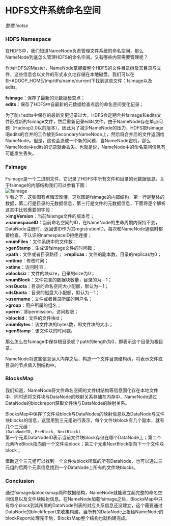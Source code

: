 # HDFS文件系统命名空间
_整理:leotse_

### HDFS Namespace
在HDFS中，我们知道NameNode负责管理文件系统的命名空间，那么NameNode到底怎么管理HDFS的命名空间，又有哪些内容需要管理呢？

作为HDFS的Master，NameNode掌握着整个HDFS的文件目录树及其目录与文件，这些信息会以文件的形式永久地存储在本地磁盘。我们可以在$HADOOP_HOME/tmp/dfs/name/current下找到这些文件：fsimage以及edits。

**fsimage**：保存了最新的元数据检查点；  
**edits**：保存了HDFS中自最新的元数据检查点后的命名空间变化记录；

为了防止edits中保存的最新变更记录过大，HDFS会定期合并fsimage和edits文件形成新的fsimage文件，然后重新记录edits文件。由于NameNode存在单点问题（Hadoop2.0以前版本），因此为了减少NameNode的压力，HDFS把fsimage喝edits的合并的工作放到SecondaryNameNode上，然后将合并后的文件返回给NameNode。但是，这也会造成一个新的问题，当NameNode宕机，那么NameNode中edits的记录就会丢失。也就是说，NameNode中的命名空间信息有可能发生丢失。

### FsImage
Fsimage是一个二进制文件，它记录了HDFS中所有文件和目录的元数据信息。关于fsimage的内部结构我们可以参看下图：  
![fsimage](https://github.com/leotse90/SparkNotes/blob/master/images/fsimage.jpg)  
乍看之下，这张图有点晦涩难懂，这张图是fsimage的内部结构，第一行是整体的数据，第二行是目录的元数据信息，第三行是文件的元数据信息，下面将逐个解析这其中比较重要的字段：  
**>imgVersion**：当前fsiamge文件的版本号；  
**>namespaceID**：当前命名空间的ID，在NameNode的生命周期内保持不变，DataNode注册时，返回该ID作为其registrationID，每次和NameNode通信时都要检查，不认识的namespaceID拒绝连接；  
**>numFiles**：文件系统中的文件数；  
**>genStamp**：生成该fsimage文件的时间戳；  
**>path**：文件或者目录路径； 
**>replicas**：文件的副本数，目录的replicas为0；  
**>mtime**：修改时间；  
**>atime**：访问时间；  
**>blocksiz**：文件的块size，目录的size为0；  
**>numBlock**：文件包含的数据块数量，目录的为－1；  
**>nsQuota**：目录的命名空间大小配额，默认为－1；  
**>dsQuota**：目录的磁盘大小配额，默认为－1；  
**>username**：文件或者目录所属的用户名；  
**>group**：用户所属的组名；  
**>perm**：即permission，访问权限；  
**>blockid**：文件的文件块id；  
**>numBytes**：该文件块的bytes数，即文件块的大小；  
**>genStamp**：该文件块的时间戳。

那么怎么在fsimage中保存根目录呢？path的length为0，即表示这个目录为根目录。

NameNode将这些信息读入内存之后，构造一个文件目录结构树，将表示文件或目录的节点填入到结构中。

### BlocksMap
我们知道，NameNode将文件命名空间的文件树结构等信息固化存在本地文件中，同时还将文件块与DataNode的映射关系存储在内存中，NameNode通过DataNode的blockreport获取文件块与DataNode的映射关系。

BlocksMap中保存了文件块block与DataNodes的映射信息以及DataNode与文件块blocks的信息，这里用到三元组进行表示，每个文件块block有几个副本，就有几个三元组：  
`(DataNodeID, PreBlock, NextBlock)`  
第一个元素DataNodeID表示当前文件块block存储在哪个DataNode上；第二个元素PreBlock指向前一个文件块block；第三个元素NextBlock指向下一个文件块block；

借助这个三元组可以找到一个文件块block所属的所有DataNode，也可以通过三元组的后两个元素信息找到一个DataNode上所有的文件块blocks。 

### Conclusion
通过fsimage与blocksmap两种数据结构，NameNode就能建立起完整的命名空间信息以及文件块映射信息。在NameNode加载fsimage之后，BlocksMap中只有每个block到其所属的DataNode列表的对应关系信息还没建立，这个需要通过DataNode的blockReport来收集构建，当所有的DataNode上报给NameNode的blockReport处理完毕后，BlocksMap整个结构也就构建完成。